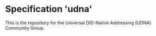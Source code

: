 
# Specification 'udna'

This is the repository for the Universal DID-Native Addressing (UDNA) Community Group.
